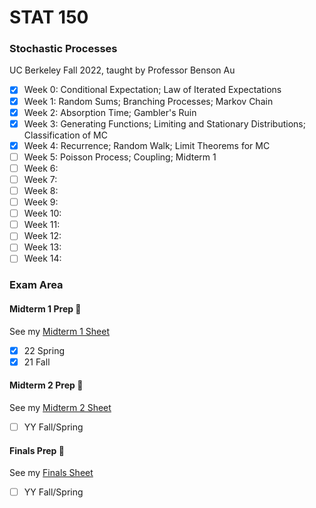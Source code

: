 # STAT 150
### Stochastic Processes
UC Berkeley Fall 2022, taught by Professor Benson Au

- [x] Week 0: Conditional Expectation; Law of Iterated Expectations
- [x] Week 1: Random Sums; Branching Processes; Markov Chain
- [x] Week 2: Absorption Time; Gambler's Ruin
- [x] Week 3: Generating Functions; Limiting and Stationary Distributions; Classification of MC
- [x] Week 4: Recurrence; Random Walk; Limit Theorems for MC
- [ ] Week 5: Poisson Process; Coupling; Midterm 1
- [ ] Week 6:
- [ ] Week 7:
- [ ] Week 8:
- [ ] Week 9:
- [ ] Week 10:
- [ ] Week 11:
- [ ] Week 12:
- [ ] Week 13:
- [ ] Week 14:

### Exam Area

#### Midterm 1 Prep 😤
See my [Midterm 1 Sheet](https://github.com/jianzhi-1/math-ucb/blob/main/fa22-150/STAT150Midterm1Sheet.pdf)
- [x] 22 Spring
- [x] 21 Fall

#### Midterm 2 Prep 😤
See my [Midterm 2 Sheet]()
- [ ] YY Fall/Spring

#### Finals Prep 😤
See my [Finals Sheet]()
- [ ] YY Fall/Spring
